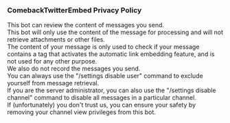 ### ComebackTwitterEmbed Privacy Policy
This bot can review the content of messages you send.  
This bot will only use the content of the message for processing and will not retrieve attachments or other files.  
The content of your message is only used to check if your message contains a tag that activates the automatic link embedding feature, and is not used for any other purpose.  
We also do not record the messages you send.  
You can always use the "/settings disable user" command to exclude yourself from message retrieval.  
If you are the server administrator, you can also use the "/settings disable channel" command to disable all messages in a particular channel.  
If (unfortunately) you don't trust us, you can ensure your safety by removing your channel view privileges from this bot.  
